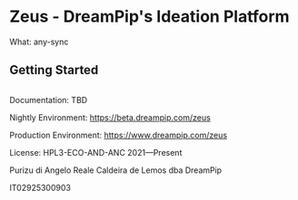 # Zeus - DreamPip's Ideation Platform

What: any-sync

## Getting Started

```
```

Documentation: TBD

Nightly Environment: https://beta.dreampip.com/zeus

Production Environment: https://www.dreampip.com/zeus

License: HPL3-ECO-AND-ANC 2021—Present

Purizu di Angelo Reale Caldeira de Lemos dba DreamPip

IT02925300903
